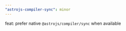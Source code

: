 ```yaml
---
"astrojs-compiler-sync": minor
---
```


feat: prefer native `@astrojs/compiler/sync` when available
